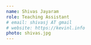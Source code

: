 ```yaml
---
name: Shivas Jayaram
role: Teaching Assistant
# email: shivasj AT gmail
# website: https://kevinl.info
photo: shivas.jpg
---
```

